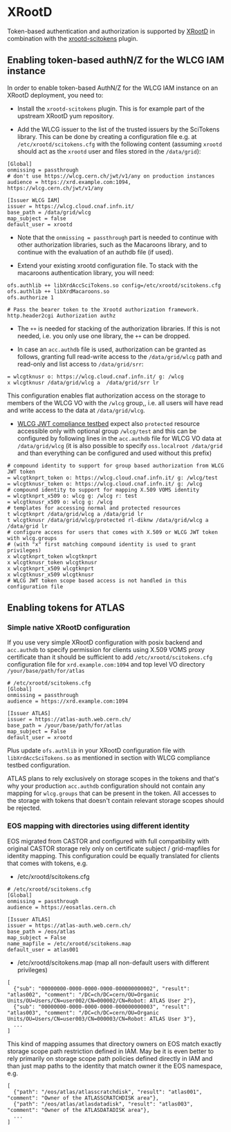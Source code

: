 # XRootD

Token-based authentication and authorization is supported by [XRootD][xrootd]
in combination with the [xrootd-scitokens][xrootd-scitokens] plugin.

## Enabling token-based authN/Z for the WLCG IAM instance

In order to enable token-based AuthN/Z for the WLCG IAM instance on an XRootD
deployment, you need to:

- Install the `xrootd-scitokens` plugin. This is for example part
  of the upstream XRootD yum repository.

- Add the WLCG issuer to the list of the trusted issuers by the SciTokens
  library. This can be done by creating a configuration file e.g. at
  `/etc/xrootd/scitokens.cfg` with the following content
  (assuming `xrootd` should act as the `xrootd` user and files stored
  in the `/data/grid`):
```
[Global]
onmissing = passthrough
# don't use https://wlcg.cern.ch/jwt/v1/any on production instances
audience = https://xrd.example.com:1094, https://wlcg.cern.ch/jwt/v1/any

[Issuer WLCG IAM]
issuer = https://wlcg.cloud.cnaf.infn.it/
base_path = /data/grid/wlcg
map_subject = false
default_user = xrootd
```

- Note that the `onmissing = passthrough` part is needed to continue with
  other authorization libraries, such as the Macaroons library,
  and to continue with the evaluation of an authdb file (if used).

- Extend your existing xrootd configuration file. To stack with the
  macaroons authentication library, you will need:
```
ofs.authlib ++ libXrdAccSciTokens.so config=/etc/xrootd/scitokens.cfg
ofs.authlib ++ libXrdMacaroons.so 
ofs.authorize 1

# Pass the bearer token to the Xrootd authorization framework.
http.header2cgi Authorization authz
```
- The `++` is needed for stacking of the authorization libraries.
  If this is not needed, i.e. you only use one library,
  the `++` can be dropped.

- In case an `acc.authdb` file is used, authorization can be granted
  as follows, granting full read-write access to the `/data/grid/wlcg`
  path and read-only and list access to `/data/grid/srr`:
```
= wlcgtknusr o: https://wlcg.cloud.cnaf.infn.it/ g: /wlcg
x wlcgtknusr /data/grid/wlcg a  /data/grid/srr lr
```

This configuration enables flat authorization access on the storage to members
of the WLCG VO with the `/wlcg` group,, i.e. all users will have read and write
access to the data at `/data/grid/wlcg`.

- [WLCG JWT compliance testbed](https://github.com/indigo-iam/wlcg-jwt-compliance-tests#storage-area-configuration-pre-requisites)
  expect also `protected` resource accessible only with optional group
  `/wlcg/test` and this can be configured by following lines in
  the `acc.authdb` file for WLCG VO data at `/data/grid/wlcg`
  (it is also possible to specify `oss.localroot /data/grid`
  and than everything can be configured and used without this prefix)
```
# compound identity to support for group based authorization from WLCG JWT token
= wlcgtknprt_token o: https://wlcg.cloud.cnaf.infn.it/ g: /wlcg/test
= wlcgtknusr_token o: https://wlcg.cloud.cnaf.infn.it/ g: /wlcg
# compound identity to support for mapping X.509 VOMS identity
= wlcgtknprt_x509 o: wlcg g: /wlcg r: test
= wlcgtknusr_x509 o: wlcg g: /wlcg
# templates for accessing normal and protected resources
t wlcgtknprt /data/grid/wlcg a /data/grid lr
t wlcgtknusr /data/grid/wlcg/protected rl-diknw /data/grid/wlcg a /data/grid lr
# configure access for users that comes with X.509 or WLCG JWT token with wlcg.groups
# (with "x" first matching compound identity is used to grant privileges)
x wlcgtknprt_token wlcgtknprt
x wlcgtknusr_token wlcgtknusr
x wlcgtknprt_x509 wlcgtknprt
x wlcgtknusr_x509 wlcgtknusr
# WLCG JWT token scope based access is not handled in this configuration file
```
## Enabling tokens for ATLAS

### Simple native XRootD configuration

If you use very simple XRootD configuration with posix backend and `acc.authdb`
to specify permission for clients using X.509 VOMS proxy certificate than it
should be sufficient to add `/etc/xrootd/scitokens.cfg` configuration file
for `xrd.example.com:1094` and top level VO directory `/your/base/path/for/atlas`
```
# /etc/xrootd/scitokens.cfg
[Global]
onmissing = passthrough
audience = https://xrd.example.com:1094

[Issuer ATLAS]
issuer = https://atlas-auth.web.cern.ch/
base_path = /your/base/path/for/atlas
map_subject = False
default_user = xrootd
```
Plus update `ofs.authlib` in your XRootD configuration file with `libXrdAccSciTokens.so`
as mentioned in section with WLCG compliance testbed configuration.

ATLAS plans to rely exclusively on storage scopes in the tokens and that's why
your production `acc.authdb` configuration should not contain any mapping for
`wlcg.groups` that can be present in the token. All accesses to the storage with
tokens that doesn't contain relevant storage scopes should be rejected.

### EOS mapping with directories using different identity

EOS migrated from CASTOR and configured with full compatibility
with original CASTOR storage rely only on certificate subject
/ grid-mapfiles for identity mapping. This configuration could
be equally translated for clients that comes with tokens, e.g.

* /etc/xrootd/scitokens.cfg
```
# /etc/xrootd/scitokens.cfg
[Global]
onmissing = passthrough
audience = https://eosatlas.cern.ch

[Issuer ATLAS]
issuer = https://atlas-auth.web.cern.ch/
base_path = /eos/atlas
map_subject = False
name_mapfile = /etc/xrootd/scitokens.map
default_user = atlas001
```
* /etc/xrootd/scitokens.map (map all non-default users with different privileges)
```
[
  {"sub": "00000000-0000-0000-0000-000000000002", "result": "atlas002", "comment": "/DC=ch/DC=cern/OU=Organic Units/OU=Users/CN=user002/CN=000002/CN=Robot: ATLAS User 2"},
  {"sub": "00000000-0000-0000-0000-000000000003", "result": "atlas003", "comment": "/DC=ch/DC=cern/OU=Organic Units/OU=Users/CN=user003/CN=000003/CN=Robot: ATLAS User 3"},
  ...
]
```

This kind of mapping assumes that directory owners on EOS
match exactly storage scope path restriction defined in IAM.
May be it is even better to rely primarily on storage scope
path policies defined directly in IAM and than just map paths
to the identity that match owner it the EOS namespace, e.g.

```
[
  {"path": "/eos/atlas/atlasscratchdisk", "result": "atlas001", "comment": "Owner of the ATLASSCRATCHDISK area"},
  {"path": "/eos/atlas/atlasdatadisk", "result": "atlas003", "comment": "Owner of the ATLASDATADISK area"},
  ...
]
```


[xrootd]: https://xrootd.slac.stanford.edu/
[xrootd-scitokens]: https://github.com/xrootd/xrootd-scitokens
